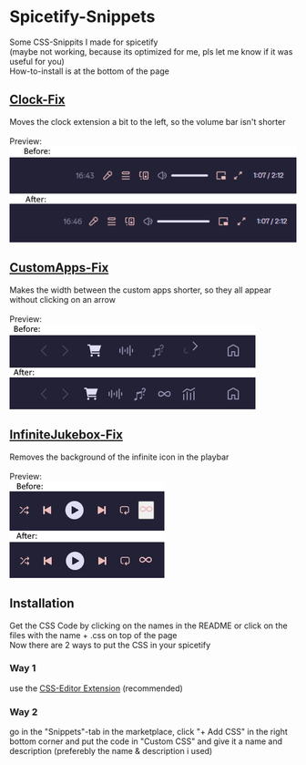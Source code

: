 
# Spicetify-Snippets
Some CSS-Snippits I made for spicetify \
(maybe not working, because its optimized for me, pls let me know if it was useful for you)\
How-to-install is at the bottom of the page
## [Clock-Fix](https://github.com/TuRagChoi/Spicetify-Snippets/blob/main/Clock-Fix.css)
Moves the clock extension a bit to the left, so the volume bar isn't shorter \
\
Preview: \
![Preview](https://raw.githubusercontent.com/TuRagChoi/Spicetify-Snippets/refs/heads/main/Preview/clockfix.png)

## [CustomApps-Fix](https://github.com/TuRagChoi/Spicetify-Snippets/blob/main/CustomApps-Fix.css)
Makes the width between the custom apps shorter, so they all appear without clicking on an arrow \
\
Preview:\
![Preview](https://raw.githubusercontent.com/TuRagChoi/Spicetify-Snippets/refs/heads/main/Preview/apps.png)
## [InfiniteJukebox-Fix](https://github.com/TuRagChoi/Spicetify-Snippets/blob/main/InfiniteJukebox-Fix.css)
Removes the background of the infinite icon in the playbar\
\
Preview:\
![Preview](https://raw.githubusercontent.com/TuRagChoi/Spicetify-Snippets/refs/heads/main/Preview/jukebox.png)
## Installation
Get the CSS Code by clicking on the names in the README or click on the files with the name + .css on top of the page\
Now there are 2 ways to put the CSS in your spicetify
### Way 1
use the [CSS-Editor Extension](https://github.com/FlafyDev/spotify-css-editor) (recommended)
### Way 2
go in the "Snippets"-tab in the marketplace, click "+ Add CSS" in the right bottom corner and put the code in "Custom CSS" and give it a name and description (preferebly the name & description i used)
